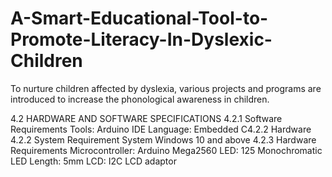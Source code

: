 # A-Smart-Educational-Tool-to-Promote-Literacy-In-Dyslexic-Children
To nurture children affected by dyslexia, various projects and programs are introduced to increase the phonological awareness in children.



4.2 HARDWARE AND SOFTWARE SPECIFICATIONS
4.2.1 Software Requirements
Tools: Arduino IDE
Language: Embedded C4.2.2 Hardware
4.2.2 System Requirement
System Windows 10 and above
4.2.3 Hardware Requirements
Microcontroller: Arduino Mega2560
LED: 125 Monochromatic LED
Length: 5mm
LCD: I2C LCD adaptor


